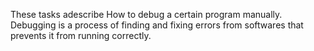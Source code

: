 These tasks adescribe How to debug a certain program manually. Debugging is a process of finding and fixing errors from softwares that prevents it from running correctly.
